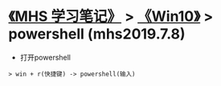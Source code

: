 # [《MHS 学习笔记》] > [《Win10》] > powershell (mhs2019.7.8)

- 打开powershell
```
> win + r(快捷键) -> powershell(输入)
```

#
[《MHS 学习笔记》]: https://mhsnet.github.io/mhsstudynotes/ "《MHS 学习笔记》"
[《Win10》]: https://mhsnet.github.io/mhsstudynotes/os/win10/index.html "《Win10》"